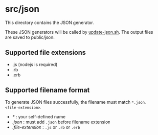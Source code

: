 # src/json

This directory contains the JSON generator.

These JSON generators will be called by [update-json.sh](../../scripts/update-json.sh).
The output files are saved to public/json.

## Supported file extensions

-   .js (nodejs is required)
-   .rb
-   .erb

## Supported filename format

To generate JSON files successfully, the filename must match `*.json.<file-extension>`. 

- *\** : your self-defined name
- *.json* : must add `.json` before filename extension
- *.file-extension* : `.js` or `.rb` or `.erb`
